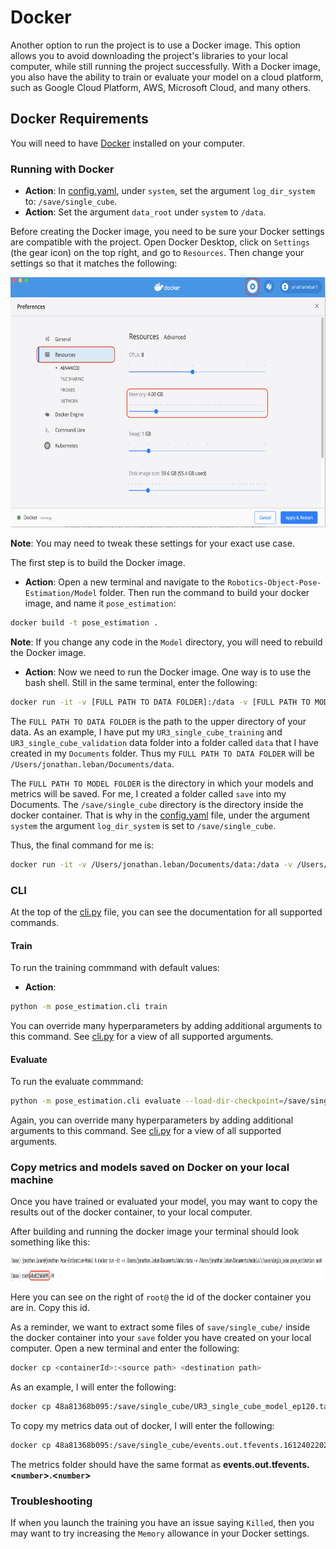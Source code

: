 Docker
======

Another option to run the project is to use a Docker image. This option allows you to avoid downloading the project's libraries to your local computer, while still running the project successfully. With a Docker image, you also have the ability to train or evaluate your model on a cloud platform, such as Google Cloud Platform, AWS, Microsoft Cloud, and many others.

## Docker Requirements
You will need to have [Docker](https://docs.docker.com/get-docker/) installed on your computer.

### Running with Docker

* **Action**: In [config.yaml](../config.yaml), under `system`, set the argument `log_dir_system` to: `/save/single_cube`.
* **Action**: Set the argument `data_root` under `system` to `/data`.

Before creating the Docker image, you need to be sure your Docker settings are compatible with the project. Open Docker Desktop, click on `Settings` (the gear icon) on the top right, and go to `Resources`. Then change your settings so that it matches the following:

<p align="center">
<img src="docs/docker_settings.png" height=400/>
</p>

**Note**: You may need to tweak these settings for your exact use case.

The first step is to build the Docker image.

* **Action**: Open a new terminal and navigate to the `Robotics-Object-Pose-Estimation/Model` folder. Then run the command to build your docker image, and name it `pose_estimation`:
```bash
docker build -t pose_estimation .
```

**Note**: If you change any code in the `Model` directory, you will need to rebuild the Docker image.

* **Action**: Now we need to run the Docker image. One way is to use the bash shell. Still in the same terminal, enter the following:
```bash
docker run -it -v [FULL PATH TO DATA FOLDER]:/data -v [FULL PATH TO MODEL FOLDER]:/save/single_cube pose_estimation bash
```

The `FULL PATH TO DATA FOLDER` is the path to the upper directory of your data. As an example, I have put my `UR3_single_cube_training` and `UR3_single_cube_validation` data folder into a folder called `data` that I have created in my `Documents` folder. Thus my `FULL PATH TO DATA FOLDER` will be `/Users/jonathan.leban/Documents/data`.

The `FULL PATH TO MODEL FOLDER` is the directory in which your models and metrics will be saved. For me, I created a folder called `save` into my Documents.
The `/save/single_cube` directory is the directory inside the docker container. That is why in the [config.yaml](../config.yaml) file, under the argument `system` the argument `log_dir_system` is set to `/save/single_cube`.

Thus, the final command for me is:
```bash
docker run -it -v /Users/jonathan.leban/Documents/data:/data -v /Users/jonathan.leban/Documents/save:/save/single_cube pose_estimation bash
```

### CLI
At the top of the [cli.py](../pose_estimation/cli.py) file, you can see the documentation for all supported commands.

#### Train
To run the training commmand with default values:

* **Action**:
```bash
python -m pose_estimation.cli train
```

You can override many hyperparameters by adding additional arguments to this command. See [cli.py](../pose_estimation/cli.py) for a view of all supported arguments.


#### Evaluate
To run the evaluate commmand:

```bash
python -m pose_estimation.cli evaluate --load-dir-checkpoint=/save/single_cube/UR3_single_cube_model.tar
```

Again, you can override many hyperparameters by adding additional arguments to this command. See [cli.py](../pose_estimation/cli.py) for a view of all supported arguments.

### Copy metrics and models saved on Docker on your local machine
Once you have trained or evaluated your model, you may want to copy the results out of the docker container, to your local computer.

After building and running the docker image your terminal should look something like this:

<p align="center">
<img src="docs/docker_id_image.png" height=40/>
</p>

Here you can see on the right of `root@` the id of the docker container you are in. Copy this id.

As a reminder, we want to extract some files of `save/single_cube/` inside the docker container into your `save` folder you have created on your local computer.
Open a new terminal and enter the following:

```bash
docker cp <containerId>:<source path> <destination path>
```

As an example, I will enter the following:
```bash
docker cp 48a81368b095:/save/single_cube/UR3_single_cube_model_ep120.tar /Users/jonathan.leban/Documents/save
```

To copy my metrics data out of docker, I will enter the following:
```bash
docker cp 48a81368b095:/save/single_cube/events.out.tfevents.1612402202.48a81368b095 /Users/jonathan.leban/Documents/save
```

The metrics folder should have the same format as **events.out.tfevents.<`number`>.<`number`>**

### Troubleshooting
If when you launch the training you have an issue saying `Killed`, then you may want to try increasing the `Memory` allowance in your Docker settings.
